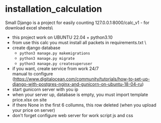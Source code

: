 # installation_calculation
Small Django is a project for easily counting 
127.0.0.1:8000/calc_v1 - for download excel sheets\
- this project work on UBUNTU 22.04 + python3.10
- from use this calc you must install all packets in requirements.txt \
- create django database
  - `python3 manage.py makemigrations`
  - `python3 manage.py migrate`
  - `python3 manage.py createsuperuser`
- if you want, create service from work 24/7 \
 manual to configure (https://www.digitalocean.com/community/tutorials/how-to-set-up-django-with-postgres-nginx-and-gunicorn-on-ubuntu-18-04-ru)
- start gunicorn server  with you ip
- when your server up, database is empty, you must import  template price.xlsx on site
- if there None in the  first 6 collumns, this row deleted (when you upload your price on server)
- don't forget configure web server for work  script js and css



